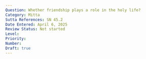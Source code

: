 ```yaml
---
Question: Whether friendship plays a role in the holy life?
Category: Mitta
Sutta References: SN 45.2
Date Entered: April 6, 2025
Review Status: Not started
Level: 
Priority: 
Number: 
Draft: true
---
```

